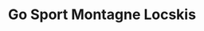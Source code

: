 ---
title: "Go Sport Montagne Locskis"
url: /notre-dame-de-bellecombe/go-sport-montagne-locskis/
shop: sports
---